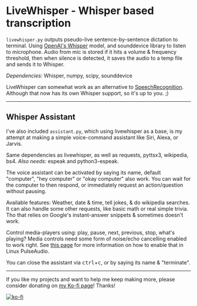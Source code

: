 # LiveWhisper - Whisper based transcription

`livewhisper.py` outputs pseudo-live sentence-by-sentence dictation to terminal.
Using [OpenAI's Whisper](https://github.com/openai/whisper) model, and sounddevice library to listen to microphone.
Audio from mic is stored if it hits a volume & frequency threshold, then when
silence is detected, it saves the audio to a temp file and sends it to Whisper.

*Dependencies:* Whisper, numpy, scipy, sounddevice

LiveWhisper can somewhat work as an alternative to [SpeechRecognition](https://github.com/Uberi/speech_recognition).
Although that now has its own Whisper support, so it's up to you. ;)

---

## Whisper Assistant

I've also included `assistant.py`, which using livewhisper as a base, is my
attempt at making a simple voice-command assistant like Siri, Alexa, or Jarvis.

Same dependencies as livewhisper, as well as requests, pyttsx3, wikipedia, bs4.
*Also needs:* espeak and python3-espeak.

The voice assistant can be activated by saying its name, default "computer",
"hey computer" or "okay computer" also work. You can wait for the computer to
then respond, or immediately request an action/question without pausing.

Available features: Weather, date & time, tell jokes, & do wikipedia searches.
It can also handle some other requests, like basic math or real simple trivia.
Tho that relies on Google's instant-answer snippets & sometimes doesn't work.

Control media-players using: play, pause, next, previous, stop, what's playing?
Media controls need some form of noise/echo cancelling enabled to work right.
See [this page](https://www.linuxuprising.com/2020/09/how-to-enable-echo-noise-cancellation.html) for more information on how to enable that in Linux PulseAudio.

You can close the assistant via <kbd>ctrl</kbd>+<kbd>c</kbd>, or by saying its name & "terminate".

---

If you like my projects and want to help me keep making more,
please consider donating on [my Ko-fi page](https://ko-fi.com/nik85)! Thanks!

[![ko-fi](https://ko-fi.com/img/githubbutton_sm.svg)](https://ko-fi.com/F1F4GRRWB)
